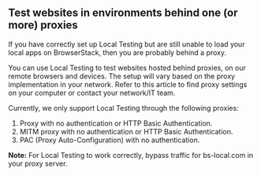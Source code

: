 ## Test websites in environments behind one (or more) proxies
If you have correctly set up Local Testing but are still unable to load your local apps on BrowserStack, then you are probably behind a proxy.

You can use Local Testing to test websites hosted behind proxies, on our remote browsers and devices. The setup will vary based on the proxy implementation in your network. Refer to this article to find proxy settings on your computer or contact your network/IT team.

Currently, we only support Local Testing through the following proxies:

1. Proxy with no authentication or HTTP Basic Authentication.
2. MITM proxy with no authentication or HTTP Basic Authentication.
3. PAC (Proxy Auto-Configuration) with no authentication.

**Note:** For Local Testing to work correctly, bypass traffic for bs-local.com in your proxy server.
